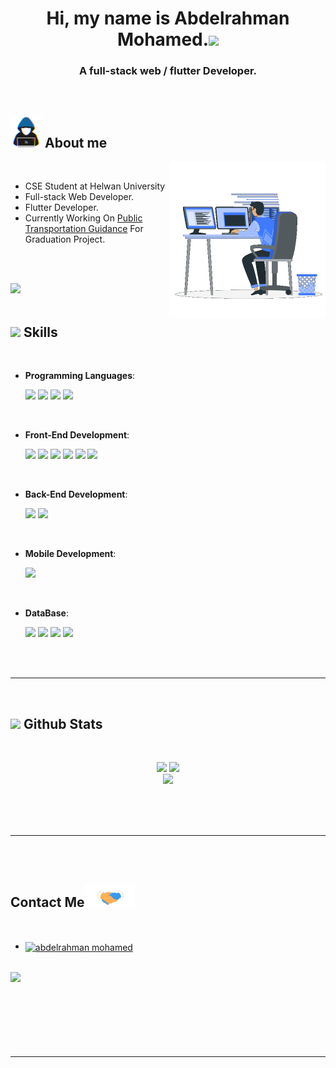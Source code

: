 <h1 align="center"><b>Hi, my name is Abdelrahman Mohamed.</b><img src="https://media.giphy.com/media/hvRJCLFzcasrR4ia7z/giphy.gif" width="35"></h1>
<h3 align="center">A full-stack web / flutter Developer.</h3>
<br>
	
## <picture><img src = "https://github.com/0xAbdulKhalid/0xAbdulKhalid/raw/main/assets/mdImages/about_me.gif" width = 50px></picture> **About me**

<picture> <img align="right" src="https://github.com/0xAbdulKhalid/0xAbdulKhalid/raw/main/assets/mdImages/Right_Side.gif" width = 250px></picture>

<br>

- CSE Student at Helwan University
- Full-stack Web Developer.
- Flutter Developer.
- Currently Working On [Public Transportation Guidance](https://github.com/HaidyGamal/GP-WebApp) For Graduation Project.

<br><br>

<img src="https://user-images.githubusercontent.com/73097560/115834477-dbab4500-a447-11eb-908a-139a6edaec5c.gif"><br><br>

## <img src="https://media2.giphy.com/media/QssGEmpkyEOhBCb7e1/giphy.gif?cid=ecf05e47a0n3gi1bfqntqmob8g9aid1oyj2wr3ds3mg700bl&rid=giphy.gif" width ="25"><b> Skills</b>
<br>


<div align="left" style="display:inline">

- **Programming Languages**:
    
    <img src="https://cdn.jsdelivr.net/gh/devicons/devicon/icons/cplusplus/cplusplus-original.svg" width="40">
    <img src="https://cdn.jsdelivr.net/gh/devicons/devicon/icons/dart/dart-plain-wordmark.svg" width="65">
    <img src="https://cdn.jsdelivr.net/gh/devicons/devicon/icons/java/java-plain-wordmark.svg" width="50">
    <img src="https://cdn.jsdelivr.net/gh/devicons/devicon/icons/python/python-original.svg" width="50">

<br>   
</div>
    
- **Front-End Development**:

   <img src="https://cdn.jsdelivr.net/gh/devicons/devicon/icons/html5/html5-original.svg" width="40">
   <img src="https://cdn.jsdelivr.net/gh/devicons/devicon/icons/css3/css3-original.svg" width="40">
   <img src="https://cdn.jsdelivr.net/gh/devicons/devicon/icons/javascript/javascript-original.svg" width="40">
   <img src="https://cdn.jsdelivr.net/gh/devicons/devicon/icons/bootstrap/bootstrap-original-wordmark.svg" width="40">
   <img src="https://cdn.jsdelivr.net/gh/devicons/devicon/icons/bulma/bulma-plain.svg" width="40">
   <img src="https://cdn.jsdelivr.net/gh/devicons/devicon/icons/react/react-original-wordmark.svg" width="40">

<br>

- **Back-End Development**:

   <img src="https://cdn.jsdelivr.net/gh/devicons/devicon/icons/nodejs/nodejs-plain.svg" width="50">
   <img src="https://encrypted-tbn0.gstatic.com/images?q=tbn:ANd9GcQ18v7qjb95jfqfBueH0PMFkla_3cPQQORDPL_pkACa7Z1IpqKY-8fkvEv75YiV5cwwRXE&usqp=CAU" width="50">

<br>


- **Mobile Development**:

    <img src="https://cdn.jsdelivr.net/gh/devicons/devicon/icons/flutter/flutter-original.svg" width="40">


<br>

- **DataBase**:

   <img src="https://cdn.jsdelivr.net/gh/devicons/devicon/icons/mysql/mysql-original-wordmark.svg" width="70">
   <img src="https://cdn.jsdelivr.net/gh/devicons/devicon/icons/mongodb/mongodb-original-wordmark.svg" width="70">
   <img src="https://cdn.jsdelivr.net/gh/devicons/devicon/icons/sqlite/sqlite-original-wordmark.svg" width="70">
   <img src="https://cdn.jsdelivr.net/gh/devicons/devicon/icons/neo4j/neo4j-original-wordmark.svg" width="70">



<br>
<br>

-----

<br>


## <img src="https://media.giphy.com/media/iY8CRBdQXODJSCERIr/giphy.gif" width="35"><b> Github Stats </b>
<br>

<div align="center">

![](https://github-readme-stats.vercel.app/api?username=abdelrahman-mohamd&show_icons=true&theme=gruvbox)
![](https://github-readme-streak-stats.herokuapp.com/?user=abdelrahman-mohamd&theme=gruvbox&hide_border=false)<br/>
![](https://github-readme-stats.vercel.app/api/top-langs/?username=abdelrahman-mohamd&theme=gruvbox&hide_border=false&include_all_commits=true&count_private=false&layout=compact)
</div>

<br>
<br>
<br>

-----

<br>
<br>

## <b>Contact Me</b><img src="https://github.com/0xAbdulKhalid/0xAbdulKhalid/raw/main/assets/mdImages/handshake.gif" width ="80">
<br>
<div align='left'>

<ul>

<li>
<a href="https://www.linkedin.com/in/abdelrahman-mohamed-49808b246/" target="blank"><img align="center" src="https://cdn.jsdelivr.net/gh/devicons/devicon/icons/linkedin/linkedin-original.svg" alt="abdelrahman mohamed" height="30" width="40" /></a>

<br>
	
</ul>
</div>

<br>
<img src="https://user-images.githubusercontent.com/73097560/115834477-dbab4500-a447-11eb-908a-139a6edaec5c.gif">
<br>
<br>
<br>

<br>
<br>
<br>
<br>

---

<br>
